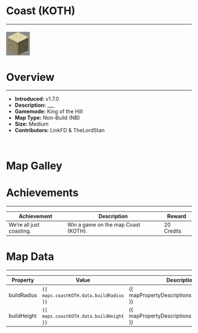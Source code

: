 <!-- replace _map_ with the actual map name -->
<!-- change gamemode type for the Map data description  -->
# Coast (KOTH)

***

#### ![CoastKOTHicon](../assets/maps/coastKOTH/coastKOTH-icon.jpg)

# Overview
***
- **Introduced:** v1.7.0
- **Description:** ___
- **Gamemode:** King of the Hill
- **Map Type:** Non-Build (NB)
- **Size:** Medium
- **Contributors:** LinkFD & TheLordStan

<br />  

# Map Galley

# Achievements
***

| Achievement | Description | Reward |
| ----- | ----- | ------ |
| We’re all just coasting. | Win a game on the map Coast (KOTH). | 20 Credits |



# Map Data
***

| Property | Value | Description |
| ----------- | ----------- | ------ |
| buildRadius |`{{ maps.coastKOTH.data.buildRadius }}`| {{ mapPropertyDescriptions.buildRadius.koth }} |
| buildHeight |`{{ maps.coastKOTH.data.buildHeight }}`| {{ mapPropertyDescriptions.buildHeight.koth }} |